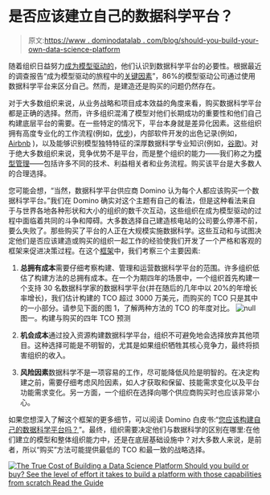 # 是否应该建立自己的数据科学平台？

> 原文:[https://www . dominodatalab . com/blog/should-you-build-your-own-data-science-platform](https://www.dominodatalab.com/blog/should-you-build-your-own-data-science-platform)

随着组织日益努力[成为模型驱动的](/resources/key-factors-journey-become-model-driven/)，他们认识到数据科学平台的必要性。根据最近的调查报告“成为模型驱动的旅程中的[关键因素](/resources/key-factors-journey-become-model-driven/)”，86%的模型驱动公司通过使用数据科学平台来区分自己。然而，是建造还是购买的问题仍然存在。

对于大多数组织来说，从业务战略和项目成本效益的角度来看，购买数据科学平台都是正确的选择。然而，许多组织混淆了模型对他们长期成功的重要性和他们自己构建底层平台的需要。在一些特定的情况下，平台本身就是差异化因素。这些组织拥有高度专业化的工作流程(例如，[优步](https://eng.uber.com/michelangelo/))，内部软件开发的出色记录(例如， [Airbnb](https://airbnb.io/projects/knowledge-repo/) )，以及能够识别模型独特特征的深厚数据科学专业知识(例如，[谷歌](https://ai.google/research/pubs/pub43146))。对于绝大多数组织来说，竞争优势不是平台，而是整个组织的能力——我们称之为[模型管理](/resources/model-management/)——包括许多不同的技术、利益相关者和业务流程。购买该平台是大多数人的合理选择。

您可能会想，“当然，数据科学平台供应商 Domino 认为每个人都应该购买一个数据科学平台。”我们在 Domino 确实对这个主题有自己的看法，但是这种看法来自于与世界各地各种形状和大小的组织的数千次互动，这些组织在成为模型驱动的过程中面临着共同的斗争和障碍。大多数选择自己建造核电站的公司要么停滞不前，要么失败了。那些购买了平台的人正在大规模实施数据科学。这些互动和与试图决定他们是否应该建造或购买的组织一起工作的经验使我们开发了一个严格和客观的框架来促进决策过程。在这个[框架](/resources/understanding-costs-data-science-platform/)中，我们考察三个主要因素:

1.  **总拥有成本**需要仔细考察构建、管理和运营数据科学平台的范围。许多组织低估了构建方法的总拥有成本。在一个为期四年的场景中，一个组织首先构建一个支持 30 名数据科学家的数据科学平台(并在随后的几年中以 20%的年增长率增长)，我们估计构建的 TCO 超过 3000 万美元，而购买的 TCO 只是其中的一小部分。请参见下面的图 1，了解两种方法的 TCO 的年度对比。
    ![null](../Images/b1dc731d8abf8cc32baf517c90415f18.png)
    图一。构建与购买的四年 TCO 预测

2.  **机会成本**通过投入资源构建数据科学平台，组织不可避免地会选择放弃其他项目。这种选择可能是不明智的，尤其是如果组织牺牲其核心竞争力，最终将损害组织的收入。
3.  **风险因素**数据科学不是一项容易的工作，尽可能降低风险是明智的。在决定构建之前，需要仔细考虑风险因素，如人才获取和保留、技能需求变化以及平台功能需求变化。另一方面，一个组织在选择向哪个供应商购买时也应该非常小心。

如果您想深入了解这个框架的更多细节，可以阅读 Domino 白皮书:“[您应该构建自己的数据科学平台吗？](/resources/understanding-costs-data-science-platform/)”。最终，组织需要决定他们与数据科学的区别在哪里:在他们建立的模型和整体组织能力中，还是在底层基础设施中？对大多数人来说，是前者，所以“购买”方法可能提供最低的 TCO 和最一致的战略选择。

[![The True Cost of Building a  Data Science Platform  Should you build or buy? See the level of effort it takes to build a platform with those capabilities from scratch Read the Guide](../Images/ec78987b2846b00004c35ecd3ab5764c.png)](https://cta-redirect.hubspot.com/cta/redirect/6816846/55c5cf7e-0558-4c49-8177-a3c7cbf3713a)